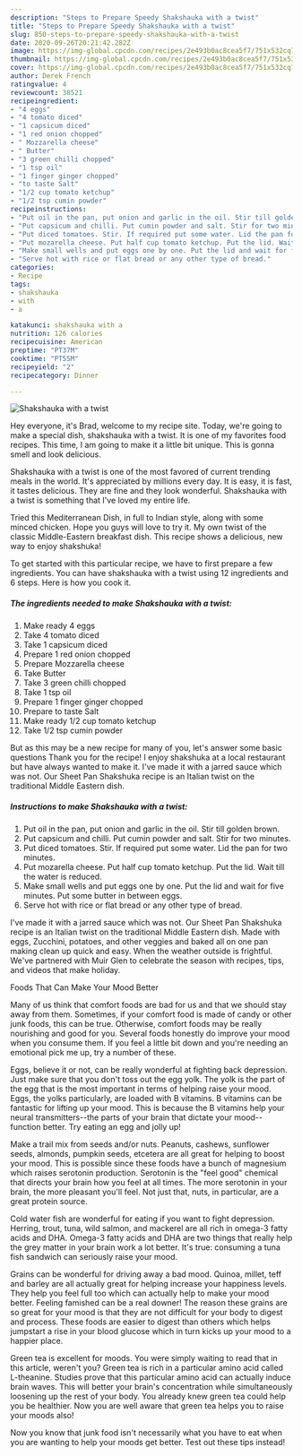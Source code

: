 ```yaml
---
description: "Steps to Prepare Speedy Shakshauka with a twist"
title: "Steps to Prepare Speedy Shakshauka with a twist"
slug: 850-steps-to-prepare-speedy-shakshauka-with-a-twist
date: 2020-09-26T20:21:42.282Z
image: https://img-global.cpcdn.com/recipes/2e493b0ac8cea5f7/751x532cq70/shakshauka-with-a-twist-recipe-main-photo.jpg
thumbnail: https://img-global.cpcdn.com/recipes/2e493b0ac8cea5f7/751x532cq70/shakshauka-with-a-twist-recipe-main-photo.jpg
cover: https://img-global.cpcdn.com/recipes/2e493b0ac8cea5f7/751x532cq70/shakshauka-with-a-twist-recipe-main-photo.jpg
author: Derek French
ratingvalue: 4
reviewcount: 38521
recipeingredient:
- "4 eggs"
- "4 tomato diced"
- "1 capsicum diced"
- "1 red onion chopped"
- " Mozzarella cheese"
- " Butter"
- "3 green chilli chopped"
- "1 tsp oil"
- "1 finger ginger chopped"
- "to taste Salt"
- "1/2 cup tomato ketchup"
- "1/2 tsp cumin powder"
recipeinstructions:
- "Put oil in the pan, put onion and garlic in the oil. Stir till golden brown."
- "Put capsicum and chilli. Put cumin powder and salt. Stir for two minutes."
- "Put diced tomatoes. Stir. If required put some water. Lid the pan for two minutes."
- "Put mozarella cheese. Put half cup tomato ketchup. Put the lid. Wait till the water is reduced."
- "Make small wells and put eggs one by one. Put the lid and wait for five minutes. Put some butter in between eggs."
- "Serve hot with rice or flat bread or any other type of bread."
categories:
- Recipe
tags:
- shakshauka
- with
- a

katakunci: shakshauka with a 
nutrition: 126 calories
recipecuisine: American
preptime: "PT37M"
cooktime: "PT55M"
recipeyield: "2"
recipecategory: Dinner

---
```



![Shakshauka with a twist](https://img-global.cpcdn.com/recipes/2e493b0ac8cea5f7/751x532cq70/shakshauka-with-a-twist-recipe-main-photo.jpg)

Hey everyone, it's Brad, welcome to my recipe site. Today, we're going to make a special dish, shakshauka with a twist. It is one of my favorites food recipes. This time, I am going to make it a little bit unique. This is gonna smell and look delicious.

Shakshauka with a twist is one of the most favored of current trending meals in the world. It's appreciated by millions every day. It is easy, it is fast, it tastes delicious. They are fine and they look wonderful. Shakshauka with a twist is something that I've loved my entire life.

Tried this Mediterranean Dish, in full to Indian style, along with some minced chicken. Hope you guys will love to try it. My own twist of the classic Middle-Eastern breakfast dish. This recipe shows a delicious, new way to enjoy shakshuka!


To get started with this particular recipe, we have to first prepare a few ingredients. You can have shakshauka with a twist using 12 ingredients and 6 steps. Here is how you cook it.

<!--inarticleads1-->

##### The ingredients needed to make Shakshauka with a twist:

1. Make ready 4 eggs
1. Take 4 tomato diced
1. Take 1 capsicum diced
1. Prepare 1 red onion chopped
1. Prepare  Mozzarella cheese
1. Take  Butter
1. Take 3 green chilli chopped
1. Take 1 tsp oil
1. Prepare 1 finger ginger chopped
1. Prepare to taste Salt
1. Make ready 1/2 cup tomato ketchup
1. Take 1/2 tsp cumin powder


But as this may be a new recipe for many of you, let&#39;s answer some basic questions Thank you for the recipe! I enjoy shakshuka at a local restaurant but have always wanted to make it. I&#39;ve made it with a jarred sauce which was not. Our Sheet Pan Shakshuka recipe is an Italian twist on the traditional Middle Eastern dish. 

<!--inarticleads2-->

##### Instructions to make Shakshauka with a twist:

1. Put oil in the pan, put onion and garlic in the oil. Stir till golden brown.
1. Put capsicum and chilli. Put cumin powder and salt. Stir for two minutes.
1. Put diced tomatoes. Stir. If required put some water. Lid the pan for two minutes.
1. Put mozarella cheese. Put half cup tomato ketchup. Put the lid. Wait till the water is reduced.
1. Make small wells and put eggs one by one. Put the lid and wait for five minutes. Put some butter in between eggs.
1. Serve hot with rice or flat bread or any other type of bread.


I&#39;ve made it with a jarred sauce which was not. Our Sheet Pan Shakshuka recipe is an Italian twist on the traditional Middle Eastern dish. Made with eggs, Zucchini, potatoes, and other veggies and baked all on one pan making clean up quick and easy. When the weather outside is frightful. We&#39;ve partnered with Muir Glen to celebrate the season with recipes, tips, and videos that make holiday. 

Foods That Can Make Your Mood Better


Many of us think that comfort foods are bad for us and that we should stay away from them. Sometimes, if your comfort food is made of candy or other junk foods, this can be true. Otherwise, comfort foods may be really nourishing and good for you. Several foods honestly do improve your mood when you consume them. If you feel a little bit down and you're needing an emotional pick me up, try a number of these.

Eggs, believe it or not, can be really wonderful at fighting back depression. Just make sure that you don't toss out the egg yolk. The yolk is the part of the egg that is the most important in terms of helping raise your mood. Eggs, the yolks particularly, are loaded with B vitamins. B vitamins can be fantastic for lifting up your mood. This is because the B vitamins help your neural transmitters--the parts of your brain that dictate your mood--function better. Try eating an egg and jolly up!

Make a trail mix from seeds and/or nuts. Peanuts, cashews, sunflower seeds, almonds, pumpkin seeds, etcetera are all great for helping to boost your mood. This is possible since these foods have a bunch of magnesium which raises serotonin production. Serotonin is the "feel good" chemical that directs your brain how you feel at all times. The more serotonin in your brain, the more pleasant you'll feel. Not just that, nuts, in particular, are a great protein source.

Cold water fish are wonderful for eating if you want to fight depression. Herring, trout, tuna, wild salmon, and mackerel are all rich in omega-3 fatty acids and DHA. Omega-3 fatty acids and DHA are two things that really help the grey matter in your brain work a lot better. It's true: consuming a tuna fish sandwich can seriously raise your mood. 

Grains can be wonderful for driving away a bad mood. Quinoa, millet, teff and barley are all actually great for helping increase your happiness levels. They help you feel full too which can actually help to make your mood better. Feeling famished can be a real downer! The reason these grains are so great for your mood is that they are not difficult for your body to digest and process. These foods are easier to digest than others which helps jumpstart a rise in your blood glucose which in turn kicks up your mood to a happier place.

Green tea is excellent for moods. You were simply waiting to read that in this article, weren't you? Green tea is rich in a particular amino acid called L-theanine. Studies prove that this particular amino acid can actually induce brain waves. This will better your brain's concentration while simultaneously loosening up the rest of your body. You already knew green tea could help you be healthier. Now you are well aware that green tea helps you to raise your moods also!

Now you know that junk food isn't necessarily what you have to eat when you are wanting to help your moods get better. Test out  these tips  instead!

